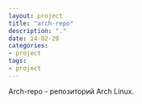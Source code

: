 ```yaml
---
layout: project
title: "arch-repo"
description: "."
date: 14-02-20 
categories: 
- project
tags:
- project
---
```


Arch-repo - репозиторий Arch Linux.
